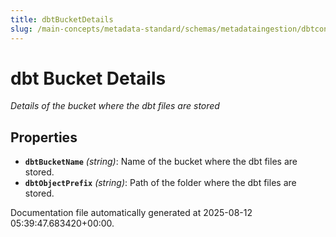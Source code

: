 ```yaml
---
title: dbtBucketDetails
slug: /main-concepts/metadata-standard/schemas/metadataingestion/dbtconfig/dbtbucketdetails
---
```


# dbt Bucket Details

*Details of the bucket where the dbt files are stored*

## Properties

- **`dbtBucketName`** *(string)*: Name of the bucket where the dbt files are stored.
- **`dbtObjectPrefix`** *(string)*: Path of the folder where the dbt files are stored.


Documentation file automatically generated at 2025-08-12 05:39:47.683420+00:00.
